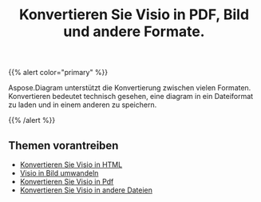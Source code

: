 ﻿---
title: Konvertieren Sie Visio in PDF, Bild und andere Formate.
linktitle: Diagram Konvertierungen
type: docs
weight: 65
url: /de/java/convert-diagram-to-different-formats/
description: Konvertieren Sie Visio-Dateien in Visio, PDF, CSV, JPG, HTML, BMP, PNG, EMF, SVG, TIFF, XPS und mehr.
---
{{% alert color="primary" %}}

Aspose.Diagram unterstützt die Konvertierung zwischen vielen Formaten. Konvertieren bedeutet technisch gesehen, eine diagram in ein Dateiformat zu laden und in einem anderen zu speichern.

{{% /alert %}}

## **Themen vorantreiben**
- [Konvertieren Sie Visio in HTML](/diagram/de/java/convert-visio-to-html/)
- [Visio in Bild umwandeln](/diagram/de/java/convert-visio-to-image/)
- [Konvertieren Sie Visio in Pdf](/diagram/de/java/convert-visio-to-pdf/)
- [Konvertieren Sie Visio in andere Dateien](/diagram/de/java/convert-visio-to-other-files/)
